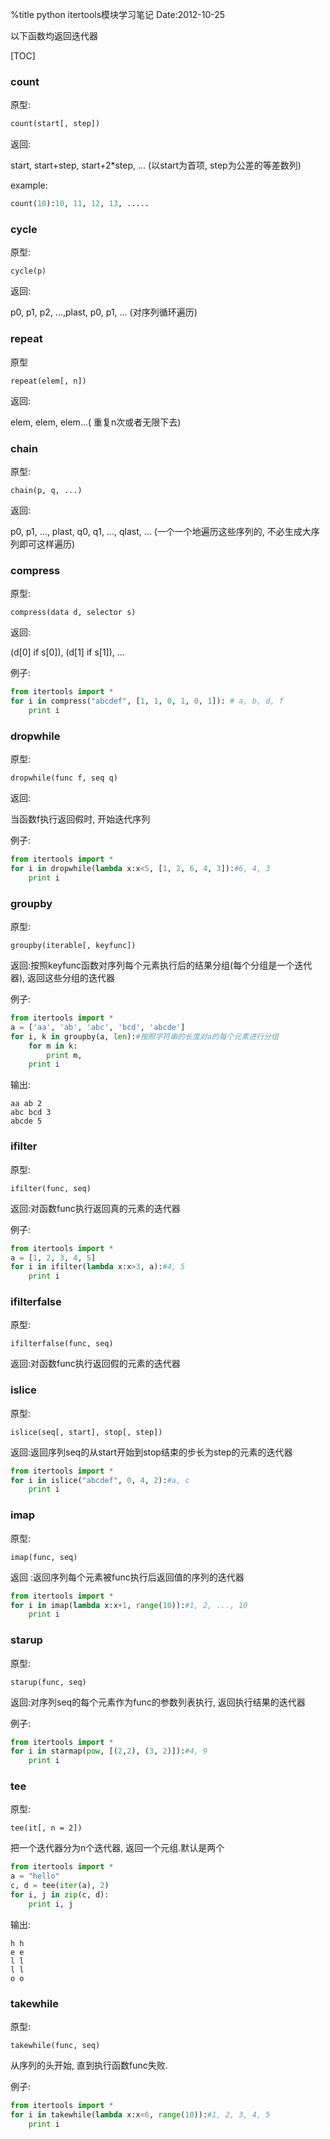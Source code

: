 %title python itertools模块学习笔记
Date:2012-10-25

以下函数均返回迭代器

[TOC]

### count
原型:
```python
count(start[, step])
```
返回:

start, start+step, start+2*step, ... (以start为首项, step为公差的等差数列)

example:

```python
count(10):10, 11, 12, 13, .....
```

### cycle

原型:
```
cycle(p)
```

返回:

p0, p1, p2, ...,plast, p0, p1, ... (对序列循环遍历)

### repeat
原型
```
repeat(elem[, n])
```
返回:

elem, elem, elem...( 重复n次或者无限下去)

### chain

原型:
```
chain(p, q, ...)
```
返回:

p0, p1, ..., plast, q0, q1, ..., qlast, ... (一个一个地遍历这些序列的, 不必生成大序列即可这样遍历)

### compress
原型:
```
compress(data d, selector s)
```
返回:

(d[0] if s[0]), (d[1] if s[1]), ...

例子:
```python
from itertools import *
for i in compress("abcdef", [1, 1, 0, 1, 0, 1]): # a, b, d, f
	print i
```
### dropwhile

原型:
```
dropwhile(func f, seq q)
```
返回:

当函数f执行返回假时, 开始迭代序列

例子:
```python
from itertools import *
for i in dropwhile(lambda x:x<5, [1, 2, 6, 4, 3]):#6, 4, 3
	print i
```

### groupby

原型:
```
groupby(iterable[, keyfunc])
```
返回:按照keyfunc函数对序列每个元素执行后的结果分组(每个分组是一个迭代器), 返回这些分组的迭代器

例子:
```python
from itertools import *
a = ['aa', 'ab', 'abc', 'bcd', 'abcde']
for i, k in groupby(a, len):#按照字符串的长度对a的每个元素进行分组
	for m in k:
		print m, 
	print i
```
输出:
```
aa ab 2
abc bcd 3
abcde 5
```
### ifilter
原型:
```
ifilter(func, seq)
```
返回:对函数func执行返回真的元素的迭代器

例子:
```python
from itertools import *
a = [1, 2, 3, 4, 5]
for i in ifilter(lambda x:x>3, a):#4, 5
	print i
```
### ifilterfalse
原型:
```
ifilterfalse(func, seq)
```
返回:对函数func执行返回假的元素的迭代器

### islice
原型:
```
islice(seq[, start], stop[, step])
```
返回:返回序列seq的从start开始到stop结束的步长为step的元素的迭代器
```python
from itertools import *
for i in islice("abcdef", 0, 4, 2):#a, c
	print i
```
### imap
原型:
```
imap(func, seq)
```
返回 :返回序列每个元素被func执行后返回值的序列的迭代器
```python
from itertools import *
for i in imap(lambda x:x+1, range(10)):#1, 2, ..., 10
	print i
```
### starup
原型:
```
starup(func, seq)
```
返回:对序列seq的每个元素作为func的参数列表执行, 返回执行结果的迭代器

例子:
```python
from itertools import *
for i in starmap(pow, [(2,2), (3, 2)]):#4, 9
	print i
```
### tee
原型:
```
tee(it[, n = 2])
```
把一个迭代器分为n个迭代器, 返回一个元组.默认是两个
```python
from itertools import *
a = "hello"
c, d = tee(iter(a), 2)
for i, j in zip(c, d):
	print i, j
```
输出:
```
h h
e e
l l
l l
o o
```
### takewhile

原型:
```
takewhile(func, seq)
```
从序列的头开始, 直到执行函数func失败.

例子:
```python
from itertools import *
for i in takewhile(lambda x:x<6, range(10)):#1, 2, 3, 4, 5
	print i
```


